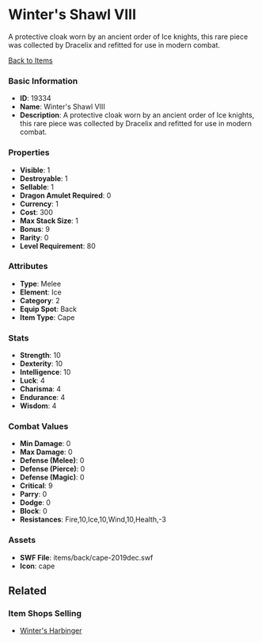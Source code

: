 # Winter's Shawl VIII

A protective cloak worn by an ancient order of Ice knights, this rare piece was collected by Dracelix and refitted for use in modern combat.

[Back to Items](../items.md)

### Basic Information

- **ID**: 19334
- **Name**: Winter&#039;s Shawl VIII
- **Description**: A protective cloak worn by an ancient order of Ice knights, this rare piece was collected by Dracelix and refitted for use in modern combat.

### Properties

- **Visible**: 1
- **Destroyable**: 1
- **Sellable**: 1
- **Dragon Amulet Required**: 0
- **Currency**: 1
- **Cost**: 300
- **Max Stack Size**: 1
- **Bonus**: 9
- **Rarity**: 0
- **Level Requirement**: 80

### Attributes

- **Type**: Melee
- **Element**: Ice
- **Category**: 2
- **Equip Spot**: Back
- **Item Type**: Cape

### Stats

- **Strength**: 10
- **Dexterity**: 10
- **Intelligence**: 10
- **Luck**: 4
- **Charisma**: 4
- **Endurance**: 4
- **Wisdom**: 4

### Combat Values

- **Min Damage**: 0
- **Max Damage**: 0
- **Defense (Melee)**: 0
- **Defense (Pierce)**: 0
- **Defense (Magic)**: 0
- **Critical**: 9
- **Parry**: 0
- **Dodge**: 0
- **Block**: 0
- **Resistances**: Fire,10,Ice,10,Wind,10,Health,-3

### Assets

- **SWF File**: items/back/cape-2019dec.swf
- **Icon**: cape

## Related

### Item Shops Selling

- [Winter's Harbinger](../item-shops/650-winter-s-harbinger.md)


